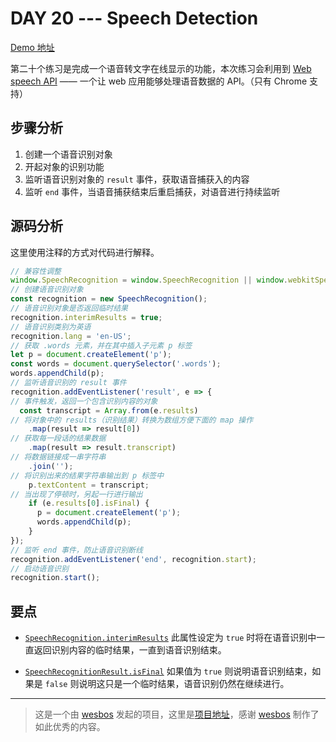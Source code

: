# DAY 20 --- Speech Detection
[Demo 地址](https://lab.lebenito.net/javascript30/20%20-%20Speech%20Detection/)

第二十个练习是完成一个语音转文字在线显示的功能，本次练习会利用到 [Web speech API](https://developer.mozilla.org/zh-CN/docs/Web/API/Web_Speech_API) —— 一个让 web 应用能够处理语音数据的 API。（只有 Chrome 支持）

## 步骤分析

1. 创建一个语音识别对象
2. 开起对象的识别功能
3. 监听语音识别对象的 `result` 事件，获取语音捕获入的内容
4. 监听 `end` 事件，当语音捕获结束后重启捕获，对语音进行持续监听

## 源码分析

这里使用注释的方式对代码进行解释。

```javascript
// 兼容性调整
window.SpeechRecognition = window.SpeechRecognition || window.webkitSpeechRecognition;
// 创建语音识别对象
const recognition = new SpeechRecognition();
// 语音识别对象是否返回临时结果
recognition.interimResults = true;
// 语音识别类别为英语
recognition.lang = 'en-US';
// 获取 .words 元素，并在其中插入子元素 p 标签
let p = document.createElement('p');
const words = document.querySelector('.words');
words.appendChild(p);
// 监听语音识别的 result 事件
recognition.addEventListener('result', e => {
// 事件触发，返回一个包含识别内容的对象
  const transcript = Array.from(e.results)
// 将对象中的 results（识别结果）转换为数组方便下面的 map 操作
    .map(result => result[0])
// 获取每一段话的结果数据
    .map(result => result.transcript)
// 将数据链接成一串字符串
    .join('');
// 将识别出来的结果字符串输出到 p 标签中
    p.textContent = transcript;
// 当出现了停顿时，另起一行进行输出
    if (e.results[0].isFinal) {
      p = document.createElement('p');
      words.appendChild(p);
    }
});
// 监听 end 事件，防止语音识别断线
recognition.addEventListener('end', recognition.start);
// 启动语音识别
recognition.start(); 
```

## 要点

- [`SpeechRecognition.interimResults`](https://developer.mozilla.org/en-US/docs/Web/API/SpeechRecognition/interimResults) 此属性设定为 `true` 时将在语音识别中一直返回识别内容的临时结果，一直到语音识别结束。

- [`SpeechRecognitionResult.isFinal`](https://developer.mozilla.org/zh-CN/docs/Web/API/SpeechRecognitionResult/isFinal) 如果值为 `true` 则说明语音识别结束，如果是 `false` 则说明这只是一个临时结果，语音识别仍然在继续进行。

----
>这是一个由 [wesbos](https://github.com/wesbos) 发起的项目，这里是[项目地址](https://github.com/wesbos/JavaScript30)，感谢 [wesbos](https://github.com/wesbos) 制作了如此优秀的内容。